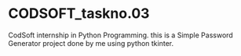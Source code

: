 # CODSOFT_taskno.03
CodSoft internship in Python Programming.
this is a Simple Password Generator project done by me using python tkinter.
